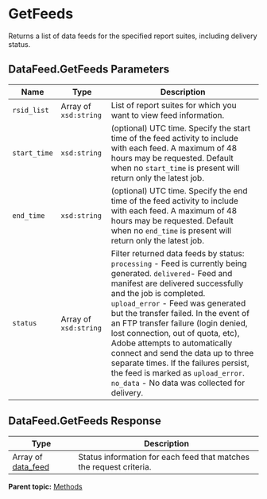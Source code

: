 # GetFeeds

Returns a list of data feeds for the specified report suites, including delivery status.

## DataFeed.GetFeeds Parameters

|Name|Type|Description|
|----|----|-----------|
|`rsid_list` |Array of `xsd:string` | List of report suites for which you want to view feed information. |
|`start_time` |`xsd:string` | \(optional\) UTC time. Specify the start time of the feed activity to include with each feed. A maximum of 48 hours may be requested. Default when no `start_time` is present will return only the latest job. |
|`end_time` |`xsd:string` | \(optional\) UTC time. Specify the end time of the feed activity to include with each feed. A maximum of 48 hours may be requested. Default when no `end_time` is present will return only the latest job. |
|`status` |Array of `xsd:string` | Filter returned data feeds by status: `processing` - Feed is currently being generated. `delivered`- Feed and manifest are delivered successfully and the job is completed. `upload_error` - Feed was generated but the transfer failed. In the event of an FTP transfer failure \(login denied, lost connection, out of quota, etc\), Adobe attempts to automatically connect and send the data up to three separate times. If the failures persist, the feed is marked as `upload_error`. `no_data` - No data was collected for delivery. |

## DataFeed.GetFeeds Response

| Type | Description |
|--------|---------------|
|Array of [data_feed](../data_types/r_feed.md#) | Status information for each feed that matches the request criteria. |

**Parent topic:** [Methods](../methods/methods.md)

